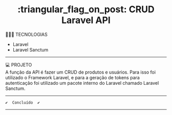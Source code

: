 <h1 align="center">:triangular_flag_on_post: CRUD Laravel API</h1>

👨🏻‍💻 TECNOLOGIAS
- Laravel
- Laravel Sanctum
<hr>
💻 PROJETO<br>
A função da API é fazer um CRUD de produtos e usuários. Para isso foi utilizado o Framework Laravel, e para a geração de tokens para autenticação foi utilizado um pacote interno do Laravel chamado Laravel Sanctum.
<hr>

	✔️  Concluído  ✔️
</h4>
<hr>
